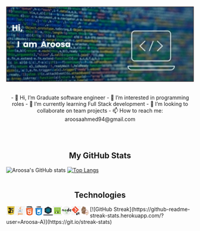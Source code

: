 [![MasterHead](/image/banner.png)](https://github.com/Aroosa-A)
</br></br>
<p align="center">
- 👋 Hi, I’m Graduate software engineer - 👀 I’m interested in programming roles - 🌱 I’m currently learning Full Stack development - 💞️ I’m looking to collaborate on team projects - 📫 How to reach me: aroosaahmed94@gmail.com
</p>
<!---
Aroosa-A/Aroosa-A is a ✨ special ✨ repository because its `README.md` (this file) appears on your GitHub profile.
You can click the Preview link to take a look at your changes.
--->
</br></br>

<h2 align="center">My GitHub Stats</h2>

![Aroosa's GitHub stats](https://github-readme-stats.vercel.app/api?username=Aroosa-A&show_icons=true&theme=radical&hide=stars) 
[![Top Langs](https://github-readme-stats.vercel.app/api/top-langs/?username=Aroosa-A&layout=compact&theme=radical)](https://github.com/Aroosa-A/github-readme-stats)
</br></br>
<h2 align="center">Technologies</h2>

<p align="center" >
  <img align="left" src="/image/67-678384_transparent-javascript-icon-png-png-download.png" alt="JavaScript" width="25" height="25"/> 
  <img align="left" src="/image/java.png" alt="Java" width="25" height="25"/>
  <img align="left" src="/image/html.png" alt="HTML" width="25" height="25"/>
  <img align="left" src="/image/css.png" alt="CSS" width="25" height="25"/>
  <img align="left" src="/image/react.jpg" alt="React" width="25" height="25"/>
  <img align="left" src="/image/express.png" alt="Express" width="25" height="25"/>
  <img align="left" src="/image/node.png" alt="Node.js" width="25" height="25"/>
  <img align="left" src="/image/git.png" alt="GitHub" width="25" height="25"/>
  <img align="left" src="/image/mocha-chai.png" alt="Mocha & Chai" width="25" height="25"/>
</p>
[![GitHub Streak](https://github-readme-streak-stats.herokuapp.com/?user=Aroosa-A)](https://git.io/streak-stats)
